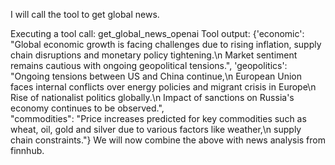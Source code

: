 I will call the tool to get global news.

 Executing a tool call:  get_global_news_openai
 Tool output: {'economic': "Global economic growth is facing challenges due to rising inflation, supply chain disruptions and monetary policy tightening.\n 
             Market sentiment remains cautious with ongoing geopolitical tensions.",
 'geopolitics': "Ongoing tensions between US and China continue,\n 
                     European Union faces internal conflicts over energy policies and migrant crisis in Europe\n 
                     Rise of nationalist politics globally.\n 
                     Impact of sanctions on Russia's economy continues to be observed.",   
             "commodities": "Price increases predicted for key commodities such as wheat, oil, gold and silver due to various factors like weather,\n 
               supply chain constraints."}
We will now combine the above with news analysis from finnhub.